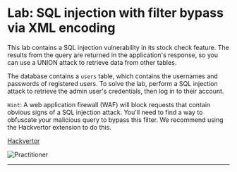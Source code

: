 # Lab: SQL injection with filter bypass via XML encoding

This lab contains a SQL injection vulnerability in its stock check feature. The results from the query are returned in the application's response, so you can use a UNION attack to retrieve data from other tables.

The database contains a `users` table, which contains the usernames and passwords of registered users. To solve the lab, perform a SQL injection attack to retrieve the admin user's credentials, then log in to their account. 

`Hint`: A web application firewall (WAF) will block requests that contain obvious signs of a SQL injection attack. You'll need to find a way to obfuscate your malicious query to bypass this filter. We recommend using the Hackvertor extension to do this. 

[Hackvertor](https://portswigger.net/bappstore/65033cbd2c344fbabe57ac060b5dd100)

![Practitioner](https://img.shields.io/badge/level-Apprentice-blue)

---
